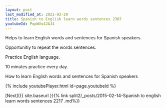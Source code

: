 ```yaml
---
layout: post
last_modified_at: 2021-03-29
title: Spanish to English learn words sentences 2307 
youtubeId: PopWVo4JAJ4
---
```

 
 
Helps to learn English words and sentences for Spanish speakers.

Opportunitiy to repeat the words sentences. 

Practice English language. 
 
10 minutes practice every day. 
 
How to learn English words and sentences for Spanish speakers 
 
{% include youtubePlayer.html id=page.youtubeId %}
 
 
[Next]({{ site.baseurl }}{% link  split2/_posts/2015-02-14-Spanish to english learn words sentences 2217 .md%})
 
